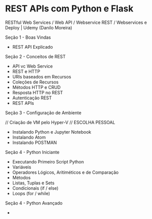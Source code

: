 # REST APIs com Python e Flask
RESTful Web Services / Web API / Webservice REST / Webservices e Deploy | Udemy (Danilo Moreira)

Seção 1 - Boas Vindas

* REST API Explicado

Seção 2 - Conceitos de REST

* API vc Web Service
* REST e HTTP
* URIs baseados em Recursos
* Coleções de Recursos
* Métodos HTTP e CRUD
* Resposta HTTP no REST
* Autenticação REST
* REST APIs

Seção 3 - Configuração de Ambiente

// Criação de VM pelo Hyper-V // ESCOLHA PESSOAL

* Instalando Python e Jupyter Notebook
* Instalando Atom
* Instalando POSTMAN

Seção 4 - Python Iniciante

* Executando Primeiro Script Python
* Variáveis
* Operadores Lógicos, Aritiméticos e de Comparação
* Métodos
* Listas, Tuplas e Sets
* Condicionais (if / else)
* Loops (for / while)

Seção 4 - Python Avançado

* 